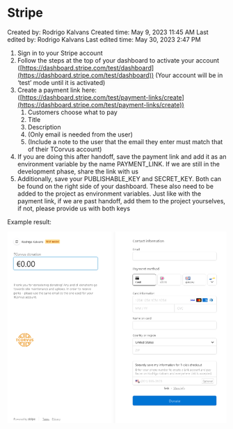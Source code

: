 # Stripe

Created by: Rodrigo Kalvans
Created time: May 9, 2023 11:45 AM
Last edited by: Rodrigo Kalvans
Last edited time: May 30, 2023 2:47 PM

1. Sign in to your Stripe account
2. Follow the steps at the top of your dashboard to activate your account ([https://dashboard.stripe.com/test/dashboard](https://dashboard.stripe.com/test/dashboard)) (Your account will be in ‘test’ mode until it is activated)
3. Create a payment link here: ([https://dashboard.stripe.com/test/payment-links/create](https://dashboard.stripe.com/test/payment-links/create))
    1. Customers choose what to pay
    2. Title
    3. Description
    4. (Only email is needed from the user)
    5. (Include a note to the user that the email they enter must match that of their TCorvus account)
4. If you are doing this after handoff, save the payment link and add it as an environment variable by the name PAYMENT_LINK. If we are still in the development phase, share the link with us
5. Additionally, save your PUBLISHABLE_KEY and SECRET_KEY. Both can be found on the right side of your dashboard. These also need to be added to the project as environment variables. Just like with the payment link, if we are past handoff, add them to the project yourselves, if not, please provide us with both keys

Example result: 

![Untitled](stripe/Untitled.png)